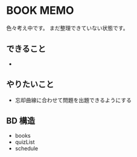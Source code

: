# BOOK MEMO

色々考え中です。
まだ整理できていない状態です。

## できること

-

## やりたいこと

- 忘却曲線に合わせて問題を出題できるようにする

## BD 構造

- books
- quizList
- schedule
